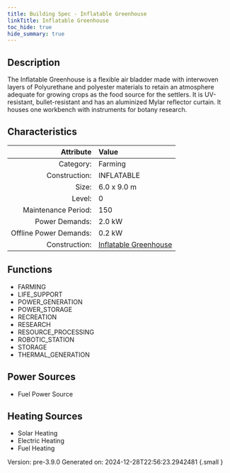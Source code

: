 ```yaml
---
title: Building Spec - Inflatable Greenhouse
linkTitle: Inflatable Greenhouse
toc_hide: true
hide_summary: true
---
```


## Description
The Inflatable Greenhouse is a flexible air bladder made with interwoven layers of Polyurethane and polyester materials to retain an atmosphere adequate for growing crops as the food source for the settlers. It is UV-resistant, bullet-resistant and has an aluminized Mylar reflector curtain. It houses one workbench with instruments for botany research.

## Characteristics

| Attribute      | Value |
|--------:|:------|
|Category:|Farming|
|Construction:|INFLATABLE|
|Size:|6.0 x 9.0 m|
|Level:|0|
|Maintenance Period:|150|
|Power Demands:|2.0 kW|
|Offline Power Demands:|0.2 kW|
|Construction:|[Inflatable Greenhouse](/docs/definitions/construction/inflatable-greenhouse)|

## Functions
      
- FARMING
- LIFE_SUPPORT
- POWER_GENERATION
- POWER_STORAGE
- RECREATION
- RESEARCH
- RESOURCE_PROCESSING
- ROBOTIC_STATION
- STORAGE
- THERMAL_GENERATION


## Power Sources
      
- Fuel Power Source

## Heating Sources

- Solar Heating
- Electric Heating
- Fuel Heating

Version: pre-3.9.0 Generated on: 2024-12-28T22:56:23.2942481
{.small }